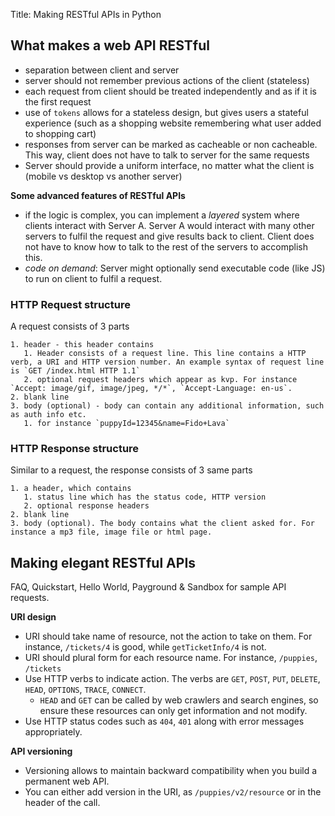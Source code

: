Title: Making RESTful APIs in Python

## What makes a web API RESTful
 - separation between client and server
 - server should not remember previous actions of the client (stateless)
 - each request from client should be treated independently and as if it is the first request
 - use of `tokens` allows for a stateless design, but gives users a stateful experience (such as a shopping website remembering what user added to shopping cart)
 - responses from server can be marked as cacheable or non cacheable. This way, client does not have to talk to server for the same requests
 - Server should provide a uniform interface, no matter what the client is (mobile vs desktop vs another server)

**Some advanced features of RESTful APIs**
 - if the logic is complex, you can implement a *layered* system where clients interact with Server A. Server A would interact with many other servers to fulfil the request and give results back to client. Client does not have to know how to talk to the rest of the servers to accomplish this.
 - *code on demand*: Server might optionally send executable code (like JS) to run on client to fulfil a request.

### HTTP Request structure
A request consists of 3 parts
    
    1. header - this header contains
       1. Header consists of a request line. This line contains a HTTP verb, a URI and HTTP version number. An example syntax of request line is `GET /index.html HTTP 1.1`
       2. optional request headers which appear as kvp. For instance `Accept: image/gif, image/jpeg, */*`, `Accept-Language: en-us`.
    2. blank line
    3. body (optional) - body can contain any additional information, such as auth info etc.
       1. for instance `puppyId=12345&name=Fido+Lava`

### HTTP Response structure
Similar to a request, the response consists of 3 same parts

    1. a header, which contains
       1. status line which has the status code, HTTP version
       2. optional response headers
    2. blank line
    3. body (optional). The body contains what the client asked for. For instance a mp3 file, image file or html page.

## Making elegant RESTful APIs
FAQ, Quickstart, Hello World, Payground & Sandbox for sample API requests.

**URI design**
 * URI should take name of resource, not the action to take on them. For instance, `/tickets/4` is good, while `getTicketInfo/4` is not.
 * URI should plural form for each resource name. For instance, `/puppies`, `/tickets`
 * Use HTTP verbs to indicate action. The verbs are `GET`, `POST`, `PUT`, `DELETE`, `HEAD`, `OPTIONS`, `TRACE`, `CONNECT`.
     * `HEAD` and `GET` can be called by web crawlers and search engines, so ensure these resources can only get information and not modify.
 * Use HTTP status codes such as `404`, `401` along with error messages appropriately.

**API versioning**
 * Versioning allows to maintain backward compatibility when you build a permanent web API.
 * You can either add version in the URI, as `/puppies/v2/resource` or in the header of the call.